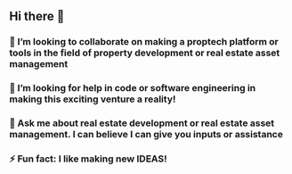 ## Hi there 👋
### 👯 I’m looking to collaborate on making a proptech platform or tools in the field of property development or real estate asset management
### 🤔 I’m looking for help in code or software engineering in making this exciting venture a reality!
### 💬 Ask me about real estate development or real estate asset management. I can believe I can give you inputs or assistance
### ⚡ Fun fact: I like making new IDEAS!
<!--
**mikegit08/mikegit08** is a ✨ _special_ ✨ repository because its `README.md` (this file) appears on your GitHub profile.

Here are some ideas to get you started:

- 🔭 I’m currently working on ...
- 🌱 I’m currently learning ...
### 👯 I’m looking to collaborate on making a proptech platform or tools in the field of property development or real estate asset management
### 🤔 I’m looking for help in code or software engineering in making this exciting venture a reality!
### 💬 Ask me about real estate development or real estate asset management. I can believe I can give you inputs or assistance
- 📫 How to reach me: ...
- 😄 Pronouns: ...
### ⚡ Fun fact: I like making new IDEAS!
-->

